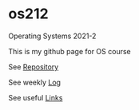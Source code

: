 # os212

 Operating Systems 2021-2
 
 This is my github page for OS course
 
 See [Repository](https://github.com/leonardfelix/os212/)
 
 See weekly [Log](TXT/mylog.txt)
 
 See useful [Links](links.md)
 


